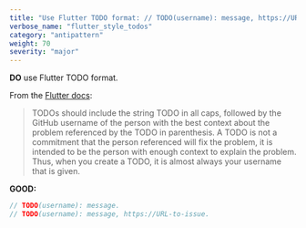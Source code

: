 ```yaml
---
title: "Use Flutter TODO format: // TODO(username): message, https://URL-to-issue"
verbose_name: "flutter_style_todos"
category: "antipattern"
weight: 70
severity: "major"
---
```

**DO** use Flutter TODO format.

From the [Flutter docs](https://github.com/flutter/flutter/wiki/Style-guide-for-Flutter-repo#comments):

> TODOs should include the string TODO in all caps, followed by the GitHub username of the person with the best context about the problem referenced by the TODO in parenthesis. A TODO is not a commitment that the person referenced will fix the problem, it is intended to be the person with enough context to explain the problem. Thus, when you create a TODO, it is almost always your username that is given.

**GOOD:**
```dart
// TODO(username): message.
// TODO(username): message, https://URL-to-issue.
```


